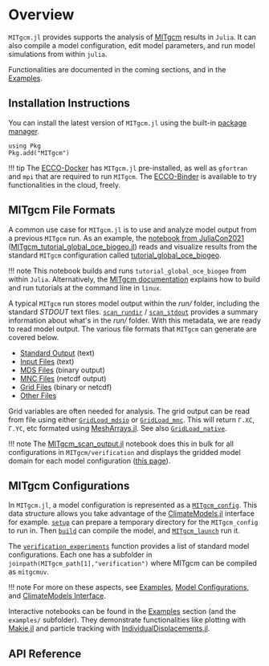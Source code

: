 # Overview

`MITgcm.jl` provides supports the analysis of [MITgcm](https://mitgcm.readthedocs.io/en/latest/?badge=latest) results in `Julia`. It can also compile a model configuration, edit model parameters, and run model simulations from within `julia`. 

Functionalities are documented in the coming sections, and in the [Examples](@ref).

## Installation Instructions

You can install the latest version of `MITgcm.jl` using the built-in [package manager](https://pkgdocs.julialang.org/). 

```
using Pkg
Pkg.add("MITgcm")
```

!!! tip
	The [ECCO-Docker](https://github.com/gaelforget/ECCO-Docker#readme) has `MITgcm.jl` pre-installed, as well as `gfortran` and `mpi` that are required to run `MITgcm`. The [ECCO-Binder](https://mybinder.org/v2/gh/gaelforget/ECCO-Docker/HEAD) is available to try functionalities in the cloud, freely.

## MITgcm File Formats

A common use case for `MITgcm.jl` is to use and analyze model output from a previous `MITgcm` run. As an example, the [notebook from JuliaCon2021](https://juliaocean.github.io/MarineEcosystemsJuliaCon2021.jl/dev/MITgcm_tutorial_global_oce_biogeo.html) ([MITgcm\_tutorial\_global\_oce\_biogeo.jl](https://juliaocean.github.io/MarineEcosystemsJuliaCon2021.jl/dev/MITgcm_tutorial_global_oce_biogeo.jl)) reads and visualize results from the standard `MITgcm` configuration called [tutorial\_global\_oce_biogeo](https://mitgcm.readthedocs.io/en/latest/examples/global_oce_biogeo/global_oce_biogeo.html).

!!! note 
    This notebook builds and runs `tutorial_global_oce_biogeo` from within `Julia`. Alternatively, the [MITgcm documentation](https://mitgcm.readthedocs.io/en/latest/getting_started/getting_started.html) explains how to build and run tutorials at the command line in `linux`. 

A typical `MITgcm` run stores model output within the _run/_ folder, including the standard _STDOUT_ text files. [`scan_rundir`](@ref) / [`scan_stdout`](@ref) provides a summary information about what's in the _run/_ folder. With this metadata, we are ready to read model output. The various file formats that `MITgcm` can generate are covered below.

- [Standard Output](@ref) (text)
- [Input Files](@ref) (text)
- [MDS Files](@ref) (binary output)
- [MNC Files](@ref) (netcdf output)
- [Grid Files](@ref) (binary or netcdf)
- [Other Files](@ref)

Grid variables are often needed for analysis. The grid output can be read from file using either [`GridLoad_mdsio`](@ref) or [`GridLoad_mnc`](@ref). This will return `Γ.XC`, `Γ.YC`, etc formated using [MeshArrays.jl](https://github.com/JuliaClimate/MeshArrays.jl). See also [`GridLoad_native`](@ref).

!!! note 
    The [MITgcm\_scan\_output.jl](https://github.com/gaelforget/MITgcm.jl/blob/master/examples/MITgcm_scan_output.jl) notebook does this in bulk for all configurations in `MITgcm/verification` and displays the gridded model domain for each model configuration ([this page](https://gaelforget.github.io/MITgcm.jl/dev/examples/MITgcm_scan_output.html)).

## MITgcm Configurations

In `MITgcm.jl`, a model configuration is represented as a [`MITgcm_config`](@ref). This data structure allows you take advantage of the [ClimateModels.jl](https://github.com/gaelforget/ClimateModels.jl) interface for example. [`setup`](@ref) can prepare a temporary directory for the `MITgcm_config` to run in. Then [`build`](@ref) can compile the model, and [`MITgcm_launch`](@ref) run it.

The [`verification_experiments`](@ref) function provides a list of standard model configurations. Each one has a subfolder in `joinpath(MITgcm_path[1],"verification")` where MITgcm can be compiled as `mitgcmuv`. 

!!! note
    For more on these aspects, see [Examples](@ref), [Model Configurations](@ref), and [ClimateModels Interface](@ref).

Interactive notebooks can be found in the [Examples](@ref) section (and the `examples/` subfolder). They demonstrate functionalities like plotting with [Makie.jl](https://makie.juliaplots.org/stable/) and particle tracking with  [IndividualDisplacements.jl](https://github.com/JuliaClimate/IndividualDisplacements.jl).

## API Reference

```@index
```


